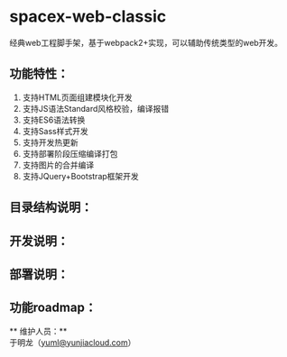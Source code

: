 # spacex-web-classic

经典web工程脚手架，基于webpack2+实现，可以辅助传统类型的web开发。

## 功能特性：
1. 支持HTML页面组建模块化开发
2. 支持JS语法Standard风格校验，编译报错
3. 支持ES6语法转换
4. 支持Sass样式开发
5. 支持开发热更新
6. 支持部署阶段压缩编译打包
7. 支持图片的合并编译
8. 支持JQuery+Bootstrap框架开发

## 目录结构说明：


## 开发说明：


## 部署说明：


## 功能roadmap：


** 维护人员：**   
于明龙（yuml@yunjiacloud.com）

